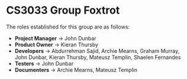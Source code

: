 # CS3033 Group Foxtrot

The roles established for this group are as follows:

- **Project Manager** -> John Dunbar
- **Product Owner** -> Kieran Thursby
- **Developers** -> Abdurrehman Sajid, Archie Mearns, Graham Murray, John Dunbar, Kieran Thursby, Mateusz Templin, Shaelen Fernandes
- **Testers** -> John Dunbar
- **Documenters** -> Archie Mearns, Mateusz Templin
